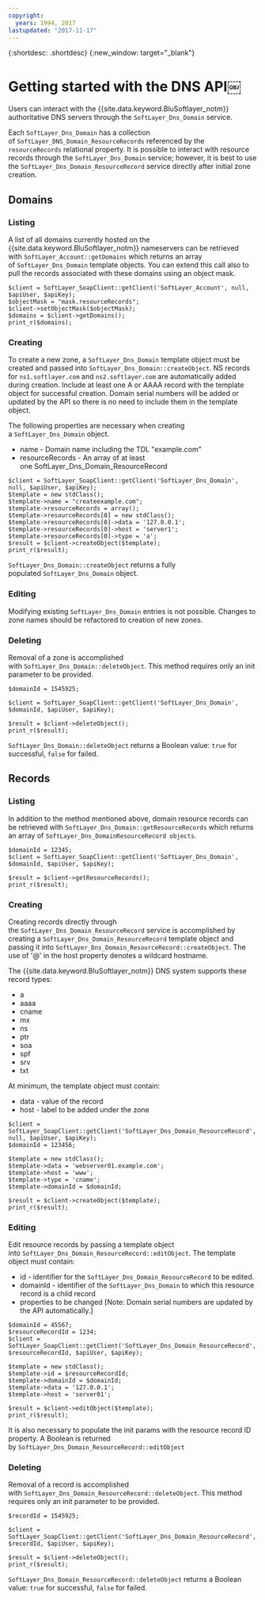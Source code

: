 ```yaml
---
copyright:
  years: 1994, 2017
lastupdated: "2017-11-17"
---
```


{:shortdesc: .shortdesc}
{:new_window: target="_blank"}

# Getting started with the DNS API￼

Users can interact with the {{site.data.keyword.BluSoftlayer_notm}} authoritative DNS servers through the `SoftLayer_Dns_Domain` service. 

Each `SoftLayer_Dns_Domain` has a collection of `SoftLayer_DNS_Domain_ResourceRecords` referenced by the `resourceRecords` relational property. It is possible to interact with resource records through the `SoftLayer_Dns_Domain` service; however, it is best to use the `SoftLayer_Dns_Domain_ResourceRecord` service directly after initial zone creation.

## Domains
### Listing
A list of all domains currently hosted on the {{site.data.keyword.BluSoftlayer_notm}} nameservers can be retrieved with `SoftLayer_Account::getDomains` which returns an array of `SoftLayer_Dns_Domain` template objects. You can extend this call also to pull the records associated with these domains using an object mask.

```
$client = SoftLayer_SoapClient::getClient('SoftLayer_Account', null, $apiUser, $apiKey);
$objectMask = "mask.resourceRecords";
$client->setObjectMask($objectMask);
$domains = $client->getDomains();
print_r($domains);
```

### Creating
To create a new zone, a `SoftLayer_Dns_Domain` template object must be created and passed into `SoftLayer_Dns_Domain::createObject`. NS records for `ns1.softlayer.com` and `ns2.softlayer.com` are automatically added during creation. Include at least one A or AAAA record with the template object for successful creation. Domain serial numbers will be added or updated by the API so there is no need to include them in the template object.

The following properties are necessary when creating a `SoftLayer_Dns_Domain` object.
 * name - Domain name including the TDL "example.com"
 * resourceRecords - An array of at least one SoftLayer_Dns_Domain_ResourceRecord
 
```
$client = SoftLayer_SoapClient::getClient('SoftLayer_Dns_Domain', null, $apiUser, $apiKey);
$template = new stdClass();
$template->name = "createexample.com";
$template->resourceRecords = array();
$template->resourceRecords[0] = new stdClass();
$template->resourceRecords[0]->data = '127.0.0.1';
$template->resourceRecords[0]->host = 'server1';
$template->resourceRecords[0]->type = 'a';
$result = $client->createObject($template);
print_r($result);
```

`SoftLayer_Dns_Domain::createObject` returns a fully populated `SoftLayer_Dns_Domain` object.

### Editing
Modifying existing `SoftLayer_Dns_Domain` entries is not possible. Changes to zone names should be refactored to creation of new zones.

### Deleting
Removal of a zone is accomplished with `SoftLayer_Dns_Domain::deleteObject`. This method requires only an init parameter to be provided.

```
$domainId = 1545925;
 
$client = SoftLayer_SoapClient::getClient('SoftLayer_Dns_Domain', $domainId, $apiUser, $apiKey);
 
$result = $client->deleteObject();
print_r($result);

```

`SoftLayer_Dns_Domain::deleteObject` returns a Boolean value: `true` for successful, `false` for failed.

## Records
### Listing
In addition to the method mentioned above, domain resource records can be retrieved with `SoftLayer_Dns_Domain::getResourceRecords` which returns an array of `SoftLayer_Dns_DomainResourceRecord objects`.

```
$domainId = 12345;
$client = SoftLayer_SoapClient::getClient('SoftLayer_Dns_Domain', $domainId, $apiUser, $apiKey);
 
$result = $client->getResourceRecords();
print_r($result);
```

### Creating
Creating records directly through the `SoftLayer_Dns_Domain_ResourceRecord` service is accomplished by creating a `SoftLayer_Dns_Domain_ResourceRecord` template object and passing it into `SoftLayer_Dns_Domain_ResourceRecord::createObject`. The use of '@' in the host property denotes a wildcard hostname.

The {{site.data.keyword.BluSoftlayer_notm}} DNS system supports these record types:
 * a
 * aaaa
 * cname
 * mx
 * ns
 * ptr
 * soa
 * spf
 * srv
 * txt

At minimum, the template object must contain:
 * data - value of the record
 * host - label to be added under the zone
  
```
$client = SoftLayer_SoapClient::getClient('SoftLayer_Dns_Domain_ResourceRecord', null, $apiUser, $apiKey);
$domainId = 123456;
 
$template = new stdClass();
$template->data = 'webserver01.example.com';
$template->host = 'www';
$template->type = 'cname';
$template->domainId = $domainId;
 
$result = $client->createObject($template);
print_r($result);

```

### Editing
Edit resource records by passing a template object into `SoftLayer_Dns_Domain_ResourceRecord::editObject`. The template object must contain:

 * id - identifier for the `SoftLayer_Dns_Domain_ResourceRecord` to be edited.
 * domainId - identifier of the `SoftLayer_Dns_Domain` to which this resource record is a child record
 * properties to be changed [Note: Domain serial numbers are updated by the API automatically.]
  
```
$domainId = 45567;
$resourceRecordId = 1234;
$client = SoftLayer_SoapClient::getClient('SoftLayer_Dns_Domain_ResourceRecord', $resourceRecordId, $apiUser, $apiKey);
 
$template = new stdClass();
$template->id = $resourceRecordId;
$template->domainId = $domainId;
$template->data = '127.0.0.1';
$template->host = 'server01';
 
$result = $client->editObject($template);
print_r($result);
```
It is also necessary to populate the init params with the resource record ID property. A Boolean is returned by `SoftLayer_Dns_Domain_ResourceRecord::editObject`

### Deleting
Removal of a record is accomplished with `SoftLayer_Dns_Domain_ResourceRecord::deleteObject`. This method requires only an init parameter to be provided.

```
$recordId = 1545925;
 
$client = SoftLayer_SoapClient::getClient('SoftLayer_Dns_Domain_ResourceRecord', $recordId, $apiUser, $apiKey);
 
$result = $client->deleteObject();
print_r($result);
```

`SoftLayer_Dns_Domain_ResourceRecord::deleteObject` returns a Boolean value: `true` for successful, `false` for failed.
